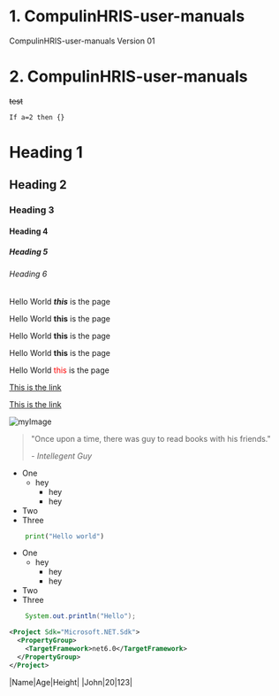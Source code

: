 # 1. CompulinHRIS-user-manuals
CompulinHRIS-user-manuals   Version 01


# 2. CompulinHRIS-user-manuals
~~test~~

`If a=2 then
{}`

# Heading 1
## Heading 2
### Heading 3
#### Heading 4
##### Heading 5
###### Heading 6


Hello World <b>*this*</b> is the page

Hello World **this** is the page

Hello World __this__ is the page

Hello World <b>this</b> is the page

Hello World <span style="color:red">this</span> is the page

[This is the link](https://99x.io)

[This is the link][myreference]

[myreference]: https://compulin.com

[comment]: <> ( this is my comment) 

![myImage](https://www.compulin.com/assets/img/saas-c/logo/logo.png )

> "Once upon a time, there was guy to read books with his friends."
>
> *- Intellegent Guy*

* One
    * hey
        * hey
        * hey
* Two
* Three
  
```python
    print("Hello world")
```

* One
    * hey
        * hey
        * hey
* Two
* Three

```java
    System.out.println("Hello");
```

```xml
<Project Sdk="Microsoft.NET.Sdk">
  <PropertyGroup>
    <TargetFramework>net6.0</TargetFramework>
  </PropertyGroup>
</Project>
```

|Name|Age|Height|
|John|20|123|





